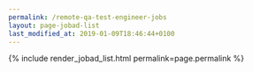 ```yaml
---
permalink: /remote-qa-test-engineer-jobs
layout: page-jobad-list
last_modified_at: 2019-01-09T18:46:44+0100
---
```

{% include render_jobad_list.html permalink=page.permalink %}

